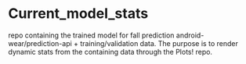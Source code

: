 # Current_model_stats
repo containing the trained model for fall prediction android-wear/prediction-api + training/validation data. The purpose is to render dynamic stats from the containing data through the Plots! repo.  
